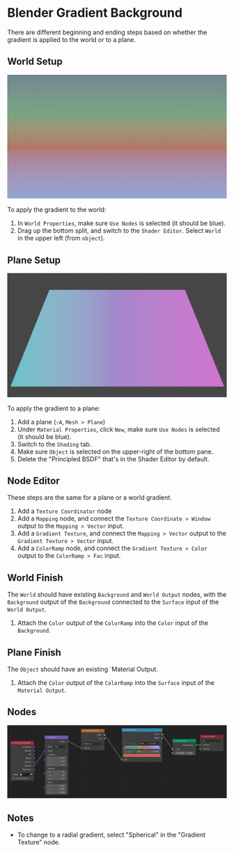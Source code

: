 # Blender Gradient Background

There are different beginning and ending steps based on whether the gradient is applied to the world or to a plane.

## World Setup

![Gradient World](assets/blender-gradient-world.png)

To apply the gradient to the world:

1. In `World Properties`, make sure `Use Nodes` is selected (it should be blue).
2. Drag up the bottom split, and switch to the `Shader Editor`. Select `World` in the upper left (from `object`).

## Plane Setup

![Gradient Plane](assets/blender-gradient-plane.png)

To apply the gradient to a plane:

1. Add a plane (`⇧A`, `Mesh > Plane`)
2. Under `Material Properties`, click `New`, make sure `Use Nodes` is selected (it should be blue).
3. Switch to the `Shading` tab.
4. Make sure `Object` is selected on the upper-right of the bottom pane.
5. Delete the "Principled BSDF" that's in the Shader Editor by default.

## Node Editor

These steps are the same for a plane or a world gradient.

1. Add a `Texture Coordinator` node
2. Add a `Mapping` node, and connect the `Texture Coordinate > Window` output to the `Mapping > Vector` input.
3. Add a `Gradient Texture`, and connect the `Mapping > Vector` output to the `Gradient Texture > Vector` input.
4. Add a `ColorRamp` node, and connect the `Gradient Texture > Color` output to the `ColorRamp > Fac` input.

## World Finish

The `World` should have existing `Background` and `World Output` nodes, with the `Background` output of the `Background` connected to the `Surface` input of the `World Output`.

1. Attach the `Color` output of the `ColorRamp` into the `Color` input of the `Background`.

## Plane Finish

The `Object` should have an existing `Material Output.

1. Attach the `Color` output of the `ColorRamp` into the `Surface` input of the `Material Output`.

## Nodes

[![Gradient World Nodes](assets/blender-gradient-world-nodes.png)](assets/blender-gradient-world-nodes.png)

## Notes

- To change to a radial gradient, select "Spherical" in the "Gradient Texture" node.
